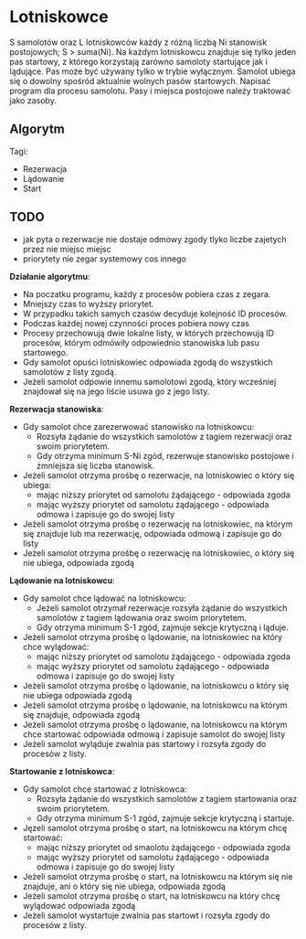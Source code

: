 # Lotniskowce

S samolotów oraz L lotniskowców każdy z różną liczbą Ni stanowisk postojowych; S > suma(Ni). Na każdym lotniskowcu znajduje się tylko jeden pas startowy, z którego korzystają zarówno samoloty startujące jak i lądujące. Pas może być używany tylko w trybie wyłącznym. Samolot ubiega się o dowolny spośród aktualnie wolnych pasów startowych. Napisać program dla procesu samolotu. Pasy i miejsca postojowe należy traktować jako zasoby. 

## Algorytm
Tagi:
- Rezerwacja
- Lądowanie
- Start

## TODO
- jak pyta o rezerwacje nie dostaje odmowy zgody tlyko liczbe zajetych przez nie miejsc miejsc
- priorytety nie zegar systemowy cos innego

**Działanie algorytmu**:
- Na poczatku programu, każdy z procesów pobiera czas z zegara.
- Mniejszy czas to wyższy priorytet.
- W przypadku takich samych czasów decyduje kolejność ID procesów.
- Podczas każdej nowej czynności proces pobiera nowy czas
- Procesy przechowują dwie lokalne listy, w których przechowują ID procesów, którym odmówiły odpowiednio stanowiska lub pasu startowego.
- Gdy samolot opuści lotniskowiec odpowiada zgodą do wszystkich samolotów z listy zgodą.
- Jeżeli samolot odpowie innemu samolotowi zgodą, który wcześniej znajdował się na jego liście usuwa go z jego listy.


**Rezerwacja stanowiska**:
- Gdy samolot chce zarezerwować stanowisko na lotniskowcu:
    - Rozsyła żądanie do wszystkich samolotów z tagiem rezerwacji oraz swoim priorytetem.
    - Gdy otrzyma minimum S-Ni zgód, rezerwuje stanowisko postojowe i zmniejsza się liczba stanowisk.
- Jeżeli samolot otrzyma prośbę o rezerwacje, na lotniskowiec o który się ubiega:
    - mając niższy priorytet od samolotu żądającego - odpowiada zgoda
    - mając wyższy priorytet od samolotu żądającego - odpowiada odmowa i zapisuje go do swojej listy
- Jeżeli samolot otrzyma prośbę o rezerwację na lotniskowiec, na którym się znajduje lub ma rezerwację, odpowiada odmową i zapisuje go do listy
- Jeżeli samolot otrzyma prośbę o rezerwację na lotniskowiec, o który się nie ubiega, odpowiada zgodą

**Lądowanie na lotniskowcu**:
- Gdy samolot chce lądować na lotniskowcu:
    - Jeżeli samolot otrzymał rezerwacje rozsyła żądanie do wszystkich samolotów z tagiem lądowania oraz swoim priorytetem.
    - Gdy otrzyma minimum S-1 zgód, zajmuje sekcje krytyczną i ląduje.
- Jeżeli samolot otrzyma prośbę o lądowanie, na lotniskowiec na który chce wylądować:
    - mając niższy priorytet od samolotu żądającego - odpowiada zgoda
    - mając wyższy priorytet od samolotu żądającego - odpowiada odmowa i zapisuje go do swojej listy
- Jeżeli samolot otrzyma prośbę o lądowanie, na lotniskowcu o który się nie ubiega odpowiada zgodą
- Jeżeli samolot otrzyma prośbę o lądowanie, na lotniskowcu na którym się znajduje, odpowiada zgodą
- Jeżeli samolot otrzyma prośbę o lądowanie, na lotniskowcu na którym chce startować odpowiada odmową i zapisuje samolot do swojej listy
- Jeżeli samolot wyląduje zwalnia pas startowy i rozsyła zgody do procesów z listy.

**Startowanie z lotniskowca**:
- Gdy samolot chce startować z lotniskowca:
    - Rozsyła żądanie do wszystkich samolotów z tagiem startowania oraz swoim priorytetem.
    - Gdy otrzyma minimum S-1 zgód, zajmuje sekcje krytyczną i startuje.
- Jęzeli samolot otrzyma prośbę o start, na lotniskowcu na którym chcę startować:
    - mając niższy priorytet od smaolotu żądającego - odpowiada zgoda
    - mając wyższy priorytet od samolotu żądającego - odpowiada odmowa i zapisuje go do swojej listy
- Jeżeli samolot otrzyma prośbę o start, na lotniskowcu na którym się nie znajduje, ani o który się nie ubiega, odpowiada zgodą
- Jeżeli samolot otrzyma prośbę o start, na lotniskowcu na który chcę wylądować odpowiada zgodą
- Jeżeli samolot wystartuje zwalnia pas startowt i rozsyła zgody do procesów z listy.
